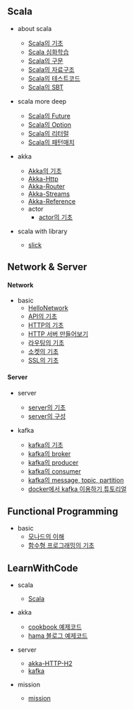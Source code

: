 ## Scala

* about scala
  * [Scala의 기초](https://github.com/codingwanee/TIL/blob/main/Scala/HelloScala.md)
  * [Scala 심화학습](https://github.com/codingwanee/TIL/blob/main/Scala/ScalaDeep.md)
  * [Scala의 구문](https://github.com/codingwanee/TIL/tree/main/Scala/scala-syntax.md)
  * [Scala의 자료구조](https://github.com/codingwanee/TIL/blob/main/Scala/scala-datastructure.md)
  * [Scala의 테스트코드](https://github.com/codingwanee/TIL/blob/main/Scala/scala-test.md)
  * [Scala의 SBT](https://github.com/codingwanee/TIL/blob/main/Scala/scala-sbt.md)
  
* scala more deep
  * [Scala의 Future](https://github.com/codingwanee/TIL/blob/main/Scala/ScalaFuture.md)
  * [Scala의 Option](https://github.com/codingwanee/TIL/blob/main/Scala/ScalaOption.md)
  * [Scala의 리터럴](https://github.com/codingwanee/TIL/blob/main/Scala/ScalaLiteral.md)
  * [Scala의 패턴매치](https://github.com/codingwanee/TIL/blob/main/Scala/ScalaPatternmatch.md)

* akka
  * [Akka의 기초](https://github.com/codingwanee/TIL/tree/main/Akka/HelloAkka.md)
  * [Akka-Http](https://github.com/codingwanee/TIL/tree/main/Akka/akka-http.md)
  * [Akka-Router](https://github.com/codingwanee/TIL/tree/main/Akka/akka-router.md)
  * [Akka-Streams](https://github.com/codingwanee/TIL/tree/main/Akka/akka-streams.md)
  * [Akka-Reference](https://github.com/codingwanee/TIL/tree/main/Akka/akka-reference.md)
  * actor
    * [actor의 기초](https://github.com/codingwanee/TIL/tree/main/Akka/about-actor.md)

* scala with library
  * [slick](https://github.com/codingwanee/TIL/tree/main/Scala/about-slick.md)

## Network & Server

#### Network

* basic
  * [HelloNetwork](https://github.com/codingwanee/TIL/blob/main/Network/HelloNetwork.md)
  * [API의 기초](https://github.com/codingwanee/TIL/tree/main/Network/about-API.md)
  * [HTTP의 기초](https://github.com/codingwanee/TIL/tree/main/Network/hello-HTTP.md)
  * [HTTP 서버 만들어보기](https://github.com/codingwanee/TIL/tree/main/Network/about-HTTP-server.md)
  * [라우팅의 기초](https://github.com/codingwanee/TIL/tree/main/Network/about-routing.md)
  * [소켓의 기초](https://github.com/codingwanee/TIL/tree/main/Network/about-socket.md)
  * [SSL의 기초](https://github.com/codingwanee/TIL/tree/main/Network/about-ssl.md)


#### Server

* server
  * [server의 기초](https://github.com/codingwanee/TIL/blob/main/Server/server/about-server.md)
  * [server의 구성](https://github.com/codingwanee/TIL/blob/main/Server/server/server-structure.md)

* kafka
  * [kafka의 기초](https://github.com/codingwanee/TIL/blob/main/Server/kafka/HelloKafka.md)
  * [kafka의 broker](https://github.com/codingwanee/TIL/blob/main/Server/kafka/kafka-broker.md)
  * [kafka의 producer](https://github.com/codingwanee/TIL/blob/main/Server/kafka/kafka-client-consumer.md)
  * [kafka의 consumer](https://github.com/codingwanee/TIL/blob/main/Server/kafka/kafka-client-producer.md)
  * [kafka의 message, topic, partition](https://github.com/codingwanee/TIL/blob/main/Server/kafka/kafka-message-topic-partition.md)
  * [docker에서 kafka 이용하기 튜토리얼](https://github.com/codingwanee/TIL/tree/main/Server/kafka/docker-kafka.md)


## Functional Programming

* basic
  * [모나드의 이해](https://github.com/codingwanee/TIL/tree/main/FunctionalProgramming/MonadBasic.md)
  * [함수형 프로그래밍의 기초](https://github.com/codingwanee/TIL/tree/main/FunctionalProgramming/FunctionalProgrammingBasic.md)


## LearnWithCode

* scala
  * [Scala](https://github.com/codingwanee/TIL/tree/main/LearnWithCode/LearningScala/src/main/scala/Scala)

* akka
  * [cookbook 예제코드](https://github.com/codingwanee/TIL/tree/main/LearnWithCode/LearningScala/src/main/scala/Akka/cookbook)
  * [hama 블로그 예제코드](https://github.com/codingwanee/TIL/tree/main/LearnWithCode/LearningScala/src/main/scala/Akka/Hama)
  
* server
  * [akka-HTTP-H2](https://github.com/codingwanee/TIL/tree/main/LearnWithCode/HttpH2DB/src/main/scala)
  * [kafka](https://github.com/codingwanee/TIL/tree/main/LearnWithCode/LearningScala/src/main/scala/kafkaPractice)

* mission
  * [mission](https://github.com/codingwanee/TIL/tree/main/LearnWithCode/LearningScala/src/main/scala/Mission)
